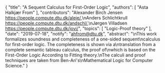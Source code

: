 {
    "title": "A Sequent Calculus for First-Order Logic",
    "authors": [
        "Asta Halkjær From"
    ],
    "contributors": "Alexander Birch Jensen <https://people.compute.dtu.dk/aleje/>,\nAnders Schlichtkrull <https://people.compute.dtu.dk/andschl/>,\nJørgen Villadsen <https://people.compute.dtu.dk/jovi/>",
    "topics": [
        "Logic-Proof theory"
    ],
    "date": "2019-07-18",
    "notify": "ahfrom@dtu.dk",
    "abstract": "\nThis work formalizes soundness and completeness of a one-sided sequent\ncalculus for first-order logic. The completeness is shown via a\ntranslation from a complete semantic tableau calculus, the proof of\nwhich is based on the First-Order Logic According to Fitting theory.\nThe calculi and proof techniques are taken from Ben-Ari's\nMathematical Logic for Computer Science."
}